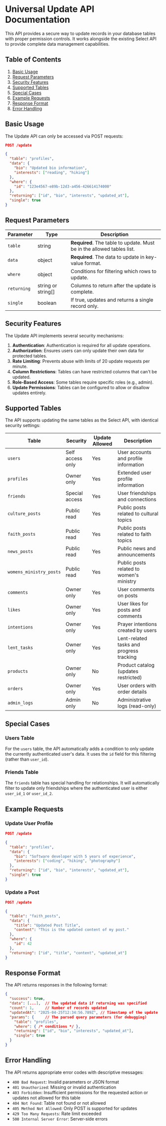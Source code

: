 # Universal Update API Documentation

This API provides a secure way to update records in your database tables with proper permission controls. It works alongside the existing Select API to provide complete data management capabilities.

## Table of Contents

1. [Basic Usage](#basic-usage)
2. [Request Parameters](#request-parameters)
3. [Security Features](#security-features)
4. [Supported Tables](#supported-tables)
5. [Special Cases](#special-cases)
6. [Example Requests](#example-requests)
7. [Response Format](#response-format)
8. [Error Handling](#error-handling)

## Basic Usage

The Update API can only be accessed via POST requests:

```json
POST /update

{
  "table": "profiles",
  "data": {
    "bio": "Updated bio information",
    "interests": ["reading", "hiking"]
  },
  "where": {
    "id": "123e4567-e89b-12d3-a456-426614174000"
  },
  "returning": ["id", "bio", "interests", "updated_at"],
  "single": true
}
```

## Request Parameters

| Parameter   | Type               | Description                                                            |
| ----------- | ------------------ | ---------------------------------------------------------------------- |
| `table`     | string             | **Required**. The table to update. Must be in the allowed tables list. |
| `data`      | object             | **Required**. The data to update in key-value format.                  |
| `where`     | object             | Conditions for filtering which rows to update.                         |
| `returning` | string or string[] | Columns to return after the update is complete.                        |
| `single`    | boolean            | If true, updates and returns a single record only.                     |

## Security Features

The Update API implements several security mechanisms:

1. **Authentication**: Authentication is required for all update operations.
2. **Authorization**: Ensures users can only update their own data for protected tables.
3. **Rate Limiting**: Prevents abuse with limits of 20 update requests per minute.
4. **Column Restrictions**: Tables can have restricted columns that can't be updated.
5. **Role-Based Access**: Some tables require specific roles (e.g., admin).
6. **Update Permissions**: Tables can be configured to allow or disallow updates entirely.

## Supported Tables

The API supports updating the same tables as the Select API, with identical security settings:

| Table                   | Security         | Update Allowed | Description                              |
| ----------------------- | ---------------- | -------------- | ---------------------------------------- |
| `users`                 | Self access only | Yes            | User accounts and profile information    |
| `profiles`              | Owner only       | Yes            | Extended user profile information        |
| `friends`               | Special access   | Yes            | User friendships and connections         |
| `culture_posts`         | Public read      | Yes            | Public posts related to cultural topics  |
| `faith_posts`           | Public read      | Yes            | Public posts related to faith topics     |
| `news_posts`            | Public read      | Yes            | Public news and announcements            |
| `womens_ministry_posts` | Public read      | Yes            | Public posts related to women's ministry |
| `comments`              | Owner only       | Yes            | User comments on posts                   |
| `likes`                 | Owner only       | Yes            | User likes for posts and comments        |
| `intentions`            | Owner only       | Yes            | Prayer intentions created by users       |
| `lent_tasks`            | Owner only       | Yes            | Lent-related tasks and progress tracking |
| `products`              | Owner only       | No             | Product catalog (updates restricted)     |
| `orders`                | Owner only       | Yes            | User orders with order details           |
| `admin_logs`            | Admin only       | No             | Administrative logs (read-only)          |

## Special Cases

### Users Table

For the `users` table, the API automatically adds a condition to only update the currently authenticated user's data. It uses the `id` field for this filtering (rather than `user_id`).

### Friends Table

The `friends` table has special handling for relationships. It will automatically filter to update only friendships where the authenticated user is either `user_id_1` or `user_id_2`.

## Example Requests

### Update User Profile

```json
POST /update

{
  "table": "profiles",
  "data": {
    "bio": "Software developer with 5 years of experience",
    "interests": ["coding", "hiking", "photography"]
  },
  "returning": ["id", "bio", "interests", "updated_at"],
  "single": true
}
```

### Update a Post

```json
POST /update

{
  "table": "faith_posts",
  "data": {
    "title": "Updated Post Title",
    "content": "This is the updated content of my post."
  },
  "where": {
    "id": 42
  },
  "returning": ["id", "title", "content", "updated_at"]
}
```

## Response Format

The API returns responses in the following format:

```json
{
  "success": true,
  "data": [...],  // The updated data if returning was specified
  "count": 1,     // Number of records updated
  "updatedAt": "2025-04-25T12:34:56.789Z", // Timestamp of the update
  "params": {     // The parsed query parameters (for debugging)
    "table": "profiles",
    "where": { /* conditions */ },
    "returning": ["id", "bio", "interests", "updated_at"],
    "single": true
  }
}
```

## Error Handling

The API returns appropriate error codes with descriptive messages:

- `400 Bad Request`: Invalid parameters or JSON format
- `401 Unauthorized`: Missing or invalid authentication
- `403 Forbidden`: Insufficient permissions for the requested action or updates not allowed for this table
- `404 Not Found`: Table not found or not allowed
- `405 Method Not Allowed`: Only POST is supported for updates
- `429 Too Many Requests`: Rate limit exceeded
- `500 Internal Server Error`: Server-side errors
